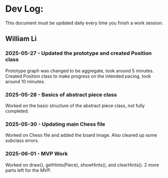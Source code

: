 # Dev Log:

This document must be updated daily every time you finish a work session.

## William Li

### 2025-05-27 - Updated the prototype and created Position class
Prototype graph was changed to be aggregate, took around 5 minutes.  
Created Position class to make progress on the intended pacing, took around 10 minutes.

### 2025-05-28 - Basics of abstract piece class
Worked on the basic structure of the abstract piece class, not fully completed.

### 2025-05-30 - Updating main Chess file
Worked on Chess file and added the board image. Also cleared up some subclass errors.

### 2025-06-01 - MVP Work
Worked on draw(), getHints(Piece), showHints(), and clearHints(). 2 more parts left for the MVP.
